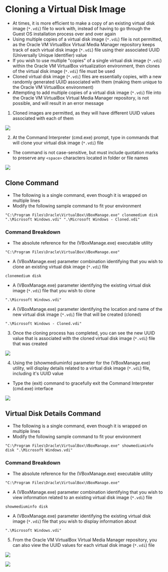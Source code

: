 # Cloning a Virtual Disk Image

- At times, it is more efficient to make a copy of an existing virtual disk
  image (`*.vdi`) file to work with, instead of having to go through the Guest
  OS installation process over and over again
- Using multiple copies of a virtual disk image (`*.vdi`) file is not permitted,
  as the Oracle VM VirtualBox Virtual Media Manager repository keeps track of
  each virtual disk image (`*.vdi`) file using their associated UUID
  (Universally Unique Identifier) value
- If you wish to use multiple "copies" of a single virtual disk image (`*.vdi`)
  within the Oracle VM VirtualBox virtualization environment, then clones of the
  virtual disk image (`*.vdi`) file must be used
- Cloned virtual disk image (`*.vdi`) files are essentially copies, with a new
  randomly generated UUID associated with them (making them unique to the Oracle
  VM VirtualBox environment)
- Attempting to add multiple copies of a virtual disk image (`*.vdi`) file into
  the Oracle VM VirtualBox Virtual Media Manager repository, is not possible,
  and will result in an error message

1. Cloned images are permitted, as they will have different UUID values
   associated with each of them

![](../../res/3/2.img-1.webp)

2. At the Command Interpreter (cmd.exe) prompt, type in commands that will clone
   your virtual disk image (`*.vdi`) file

- The command is not case-sensitive, but must include quotation marks to
  preserve any `<space>` characters located in folder or file names

![](../../res/3/2.img-2.webp)

## Clone Command

- The following is a single command, even though it is wrapped on multiple lines
- Modify the following sample command to fit your environment

```
"C:\Program Files\Oracle\VirtualBox\VBoxManage.exe" clonemedium disk ".\Microsoft Windows.vdi" ".\Microsoft Windows - Cloned.vdi"
```

### Command Breakdown

- The absolute reference for the (VBoxManage.exe) executable utility

```
"C:\Program Files\Oracle\VirtualBox\VBoxManage.exe"
```

- A (VBoxManage.exe) parameter combination identifying that you wish to clone an
  existing virtual disk image (`*.vdi`) file

```
clonemedium disk
```

- A (VBoxManage.exe) parameter identifying the existing virtual disk image
  (`*.vdi`) file that you wish to clone

```
".\Microsoft Windows.vdi"
```

- A (VBoxManage.exe) parameter identifying the location and name of the new
  virtual disk image (`*.vdi`) file that will be created (cloned)

```
".\Microsoft Windows - Cloned.vdi"
```

3. Once the cloning process has completed, you can see the new UUID value that
   is associated with the cloned virtual disk image (`*.vdi`) file that was
   created

![](../../res/3/2.img-3.webp)

4. Using the (showmediuminfo) parameter for the (VBoxManage.exe) utility, will
   display details related to a virtual disk image (`*.vdi`) file, including
   it's UUID value

- Type the (exit) command to gracefully exit the Command Interpreter (cmd.exe)
  interface

![](../../res/3/2.img-4.webp)

## Virtual Disk Details Command

- The following is a single command, even though it is wrapped on multiple lines
- Modify the following sample command to fit your environment

```
"C:\Program Files\Oracle\VirtualBox\VBoxManage.exe" showmediuminfo disk ".\Microsoft Windows.vdi"
```

### Command Breakdown

- The absolute reference for the (VBoxManage.exe) executable utility

```
"C:\Program Files\Oracle\VirtualBox\VBoxManage.exe"
```

- A (VBoxManage.exe) parameter combination identifying that you wish to view
  information related to an existing virtual disk image (`*.vdi`) file

```
showmediuminfo disk
```

- A (VBoxManage.exe) parameter identifying the existing virtual disk image
  (`*.vdi`) file that you wish to display information about

```
".\Microsoft Windows.vdi"
```

5. From the Oracle VM VirtualBox Virtual Media Manager repository, you can also
   view the UUID values for each virtual disk image (`*.vdi`) file

![](../../res/3/2.img-5.webp)

![](../../res/3/2.img-6.webp)
